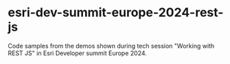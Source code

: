 # esri-dev-summit-europe-2024-rest-js

Code samples from the demos shown during tech session "Working with REST JS" in Esri Developer summit Europe 2024.
